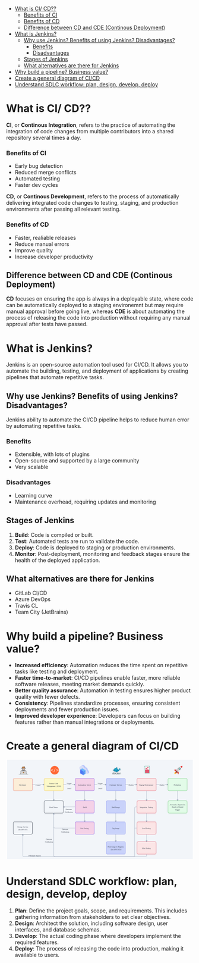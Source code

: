 - [What is CI/ CD??](#what-is-ci-cd)
    - [Benefits of CI](#benefits-of-ci)
    - [Benefits of CD](#benefits-of-cd)
  - [Difference between CD and CDE (Continous Deployment)](#difference-between-cd-and-cde-continous-deployment)
- [What is Jenkins?](#what-is-jenkins)
  - [Why use Jenkins? Benefits of using Jenkins? Disadvantages?](#why-use-jenkins-benefits-of-using-jenkins-disadvantages)
    - [Benefits](#benefits)
    - [Disadvantages](#disadvantages)
  - [Stages of Jenkins](#stages-of-jenkins)
  - [What alternatives are there for Jenkins](#what-alternatives-are-there-for-jenkins)
- [Why build a pipeline? Business value?](#why-build-a-pipeline-business-value)
- [Create a general diagram of CI/CD](#create-a-general-diagram-of-cicd)
- [Understand SDLC workflow: plan, design, develop, deploy](#understand-sdlc-workflow-plan-design-develop-deploy)

# What is CI/ CD??

**CI**, or **Continous Integration**, refers to the practice of automating the integration of code changes from multiple contributors into a shared repository several times a day.

### Benefits of CI
- Early bug detection
- Reduced merge conflicts
- Automated testing
- Faster dev cycles

**CD**, or **Continous Development**, refers to the process of automatically delivering integrated code changes to testing, staging, and production environments after passing all relevant testing.

### Benefits of CD
- Faster, realiable releases
- Reduce manual errors
- Improve quality
- Increase developer productivity

## Difference between CD and CDE (Continous Deployment)
**CD** focuses on ensuring the app is always in a deployable state, where code can be automatically deployed to a staging environemnt but may require manual approval before going live, whereas **CDE** is about automating the process of releasing the code into production without requiring any manual approval after tests have passed.

# What is Jenkins?
Jenkins is an open-source automation tool used for CI/CD. It allows you to automate the building, testing, and deployment of applications by creating pipelines that automate repetitive tasks.

## Why use Jenkins? Benefits of using Jenkins? Disadvantages?
Jenkins ability to automate the CI/CD pipeline helps to reduce human error by automating repetitive tasks. 

### Benefits
- Extensible, with lots of plugins
- Open-source and supported by a large community
- Very scalable

### Disadvantages
- Learning curve
- Maintenance overhead, requiring updates and monitoring

## Stages of Jenkins
1. **Build**: Code is compiled or built.
2. **Test**: Automated tests are run to validate the code.
3. **Deploy**: Code is deployed to staging or production environments.
4. **Monitor**: Post-deployment, monitoring and feedback stages ensure the health of the deployed application.

## What alternatives are there for Jenkins
- GitLab CI/CD
- Azure DevOps
- Travis CL
- Team City (JetBrains)

# Why build a pipeline? Business value?
- **Increased efficiency**: Automation reduces the time spent on repetitive tasks like testing and deployment.
- **Faster time-to-market**: CI/CD pipelines enable faster, more reliable software releases, meeting market demands quickly.
- **Better quality assurance**: Automation in testing ensures higher product quality with fewer defects.
- **Consistency**: Pipelines standardize processes, ensuring consistent deployments and fewer production issues.
- **Improved developer experience**: Developers can focus on building features rather than manual integrations or deployments.

# Create a general diagram of CI/CD
![alt text](images/image.png)

# Understand SDLC workflow: plan, design, develop, deploy
1. **Plan**: Define the project goals, scope, and requirements. This includes gathering information from stakeholders to set clear objectives.
2. **Design**: Architect the solution, including software design, user interfaces, and database schemas.
3. **Develop**: The actual coding phase where developers implement the required features.
3. **Deploy**: The process of releasing the code into production, making it available to users.